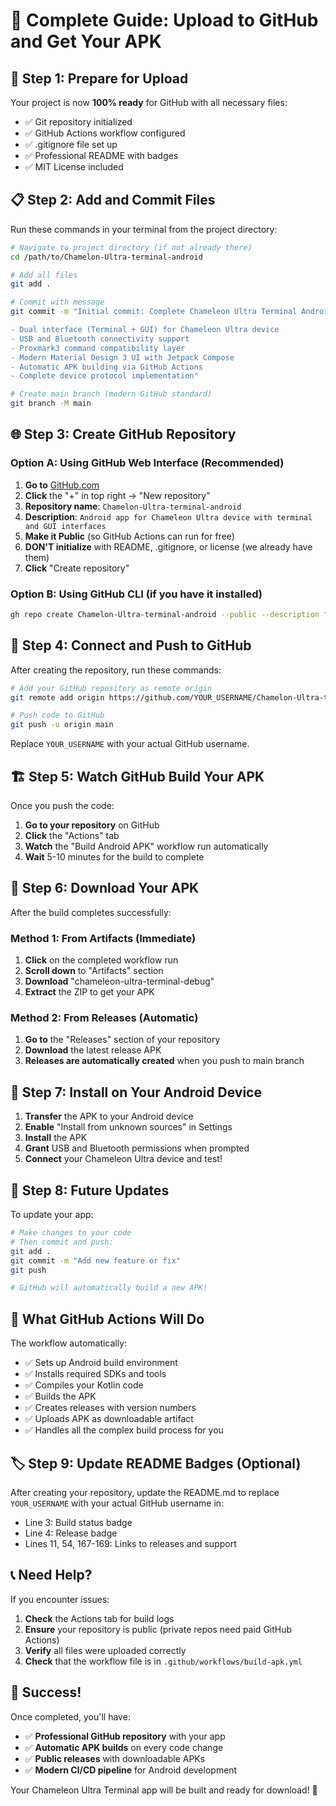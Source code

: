 # 🚀 Complete Guide: Upload to GitHub and Get Your APK

## 📁 Step 1: Prepare for Upload

Your project is now **100% ready** for GitHub with all necessary files:
- ✅ Git repository initialized
- ✅ GitHub Actions workflow configured
- ✅ .gitignore file set up
- ✅ Professional README with badges
- ✅ MIT License included

## 📋 Step 2: Add and Commit Files

Run these commands in your terminal from the project directory:

```bash
# Navigate to project directory (if not already there)
cd /path/to/Chamelon-Ultra-terminal-android

# Add all files
git add .

# Commit with message
git commit -m "Initial commit: Complete Chameleon Ultra Terminal Android app

- Dual interface (Terminal + GUI) for Chameleon Ultra device
- USB and Bluetooth connectivity support
- Proxmark3 command compatibility layer
- Modern Material Design 3 UI with Jetpack Compose
- Automatic APK building via GitHub Actions
- Complete device protocol implementation"

# Create main branch (modern GitHub standard)
git branch -M main
```

## 🌐 Step 3: Create GitHub Repository

### Option A: Using GitHub Web Interface (Recommended)
1. **Go to** [GitHub.com](https://github.com)
2. **Click** the "+" in top right → "New repository"
3. **Repository name**: `Chamelon-Ultra-terminal-android`
4. **Description**: `Android app for Chameleon Ultra device with terminal and GUI interfaces`
5. **Make it Public** (so GitHub Actions can run for free)
6. **DON'T initialize** with README, .gitignore, or license (we already have them)
7. **Click** "Create repository"

### Option B: Using GitHub CLI (if you have it installed)
```bash
gh repo create Chamelon-Ultra-terminal-android --public --description "Android app for Chameleon Ultra device with terminal and GUI interfaces"
```

## 🔗 Step 4: Connect and Push to GitHub

After creating the repository, run these commands:

```bash
# Add your GitHub repository as remote origin
git remote add origin https://github.com/YOUR_USERNAME/Chamelon-Ultra-terminal-android.git

# Push code to GitHub
git push -u origin main
```

Replace `YOUR_USERNAME` with your actual GitHub username.

## 🏗️ Step 5: Watch GitHub Build Your APK

Once you push the code:

1. **Go to your repository** on GitHub
2. **Click** the "Actions" tab
3. **Watch** the "Build Android APK" workflow run automatically
4. **Wait** 5-10 minutes for the build to complete

## 📱 Step 6: Download Your APK

After the build completes successfully:

### Method 1: From Artifacts (Immediate)
1. **Click** on the completed workflow run
2. **Scroll down** to "Artifacts" section
3. **Download** "chameleon-ultra-terminal-debug"
4. **Extract** the ZIP to get your APK

### Method 2: From Releases (Automatic)
1. **Go to** the "Releases" section of your repository
2. **Download** the latest release APK
3. **Releases are automatically created** when you push to main branch

## 📲 Step 7: Install on Your Android Device

1. **Transfer** the APK to your Android device
2. **Enable** "Install from unknown sources" in Settings
3. **Install** the APK
4. **Grant** USB and Bluetooth permissions when prompted
5. **Connect** your Chameleon Ultra device and test!

## 🔧 Step 8: Future Updates

To update your app:

```bash
# Make changes to your code
# Then commit and push:
git add .
git commit -m "Add new feature or fix"
git push

# GitHub will automatically build a new APK!
```

## 🎯 What GitHub Actions Will Do

The workflow automatically:
- ✅ Sets up Android build environment
- ✅ Installs required SDKs and tools
- ✅ Compiles your Kotlin code
- ✅ Builds the APK
- ✅ Creates releases with version numbers
- ✅ Uploads APK as downloadable artifact
- ✅ Handles all the complex build process for you

## 🏷️ Step 9: Update README Badges (Optional)

After creating your repository, update the README.md to replace `YOUR_USERNAME` with your actual GitHub username in:
- Line 3: Build status badge
- Line 4: Release badge
- Lines 11, 54, 167-169: Links to releases and support

## 📞 Need Help?

If you encounter issues:
1. **Check** the Actions tab for build logs
2. **Ensure** your repository is public (private repos need paid GitHub Actions)
3. **Verify** all files were uploaded correctly
4. **Check** that the workflow file is in `.github/workflows/build-apk.yml`

## 🎉 Success!

Once completed, you'll have:
- ✅ **Professional GitHub repository** with your app
- ✅ **Automatic APK builds** on every code change
- ✅ **Public releases** with downloadable APKs
- ✅ **Modern CI/CD pipeline** for Android development

Your Chameleon Ultra Terminal app will be built and ready for download! 🚀
